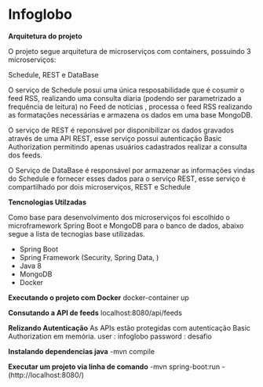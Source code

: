 # Infoglobo

**Arquitetura do projeto**

O projeto segue arquitetura de microserviços com containers, possuindo 3 microserviços:

Schedule, REST e DataBase

O serviço de Schedule posui uma única resposabilidade que é cosumir o feed RSS, realizando uma consulta diaria (podendo ser parametrizado a frequência de leitura) no Feed de notícias
, processa o feed RSS realizando as formatações necessárias e armazena os dados em uma base MongoDB.

O serviço de REST é reponsável por disponibilizar os dados gravados através de uma API REST, esse serviço possui autenticação Basic Authorization
permitindo apenas usuários cadastrados realizar a consulta dos feeds.

O Serviço de DataBase é responsável por armazenar as informações vindas do Schedule e fornecer esses dados para o serviço REST,
esse serviço é compartilhado por dois microserviços, REST e Schedule

**Tencnologias Utilzadas**

Como base para desenvolvimento dos microserviços foi escolhido o microframework Spring Boot e MongoDB para o banco de dados, abaixo segue a lista de tecnogias base utilizadas.

- Spring Boot 
- Spring Framework (Security, Spring Data, )
- Java 8
- MongoDB
- Docker

**Executando o projeto com Docker**
docker-container up

**Consutando a API de feeds**
localhost:8080/api/feeds

**Relizando Autenticação**
As APIs estão protegidas com autenticação Basic Authorization em memória.
user : infoglobo
password : desafio

**Instalando dependencias java**
-mvn compile

**Executar um projeto via linha de comando**
-mvn spring-boot:run  - (http://localhost:8080/)


